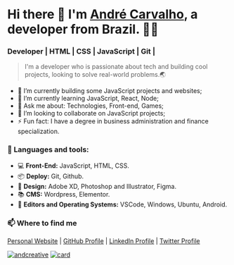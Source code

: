 # Hi there 👋 I'm [André Carvalho](https://github.com/andcreative), a developer from Brazil. 🧑‍💻 <br>
### Developer  |   HTML   |   CSS   |   JavaScript   |   Git   | 

> I'm a developer who is passionate about tech and building cool projects, looking to solve real-world problems.🌏

- 🔭 I’m currently building some JavaScript projects and websites;
- 🌱 I’m currently learning JavaScript, React, Node;
- 💬 Ask me about: Technologies, Front-end, Games;
- 🤝 I’m looking to collaborate on JavaScript projects;
- ⚡ Fun fact: I have a degree in business administration and finance specialization. 

### 🚀 Languages and tools:

- 💻 <b>Front-End:</b> JavaScript, HTML, CSS. <br>
- 📦 <b>Deploy:</b> Git, Github. <br>
- 🎨 <b>Design:</b> Adobe XD, Photoshop and Illustrator, Figma. <br>
- 📚 <b>CMS:</b> Wordpress, Elementor.<br>
- 📝 <b>Editors and Operating Systems:</b> VSCode, Windows, Ubuntu, Android.

### 📫 Where to find me

[Personal Website](https://andcreative.com.br "Personal Website") | [GitHub Profile](https://github.com/andcreative "GitHub Profile") | [LinkedIn Profile](https://www.linkedin.com/in/andre-oliveira-de-carvalho/ "LinkedIn Profile") | [Twitter Profile](https://twitter.com/andredecarvalh0 "Twitter Profile")

[![andcreative](https://github-readme-stats.vercel.app/api/top-langs/?username=andcreative&hide=html&layout=compact&theme=default)](https://github.com/andcreative/)
[![card](https://github-readme-stats.vercel.app/api?username=andcreative&theme=defaultt&show_icons=true)](https://github.com/andcreative/) 

